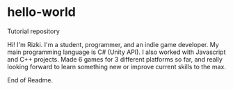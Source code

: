 # hello-world
Tutorial repository

Hi! I'm Rizki. I'm a student, programmer, and an indie game developer.
My main programming language is C# (Unity API). I also worked with Javascript and C++ projects.
Made 6 games for 3 different platforms so far, and really looking forward to learn something new or improve current skills to the max.

End of Readme.
